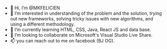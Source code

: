- 👋 Hi, I’m @MKFELICIEN
- 👀 I’m interested in understanding of the problem and the solution, trying out new frameworks, solving tricky issues with new algorithms, and using a different methodology.
- 🌱 I’m currently learning HTML, CSS, Java, React JS and data base.
- 💞️ I’m looking to collaborate on Microsoft's Visual Studio Live Share.
- 📫 you can reach out to me on facebook (BJ OG).

<!---
MKFELICIEN/MKFELICIEN is a ✨ special ✨ repository because its `README.md` (this file) appears on your GitHub profile.
You can click the Preview link to take a look at your changes.
--->
